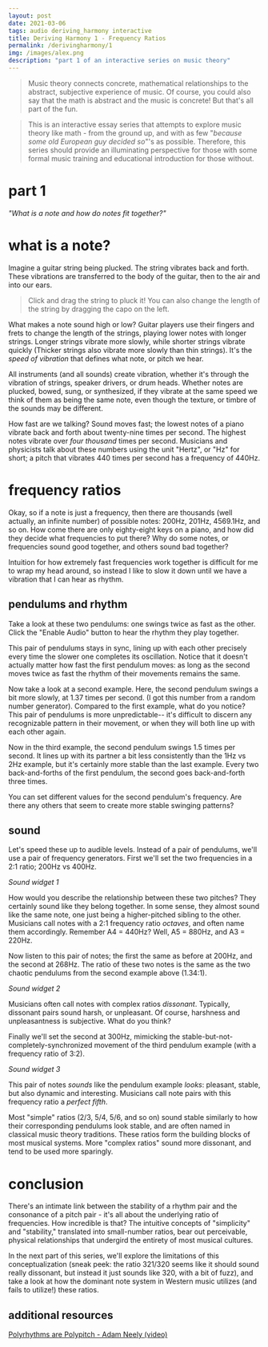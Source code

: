 ```yaml
---
layout: post
date: 2021-03-06
tags: audio deriving_harmony interactive
title: Deriving Harmony 1 - Frequency Ratios
permalink: /derivingharmony/1
img: /images/alex.png
description: "part 1 of an interactive series on music theory"
---
```



> Music theory connects concrete, mathematical relationships to the abstract, subjective experience of music. Of course, you could also say that the math is abstract and the music is concrete! But that's all part of the fun.

> This is an interactive essay series that attempts to explore music theory like math - from the ground up, and with as few "*because some old European guy decided so*"'s as possible. Therefore, this series should provide an illuminating perspective for those with some formal music training and educational introduction for those without.

# part 1

*"What is a note and how do notes fit together?"*

# what is a note?

Imagine a guitar string being plucked. The string vibrates back and forth. These vibrations are transferred to the body of the guitar, then to the air and into our ears.

<div id='s0_guitar'></div>

> Click and drag the string to pluck it! You can also change the length of the string by dragging the capo on the left.

What makes a note sound high or low? Guitar players use their fingers and frets to change the length of the strings, playing lower notes with longer strings. Longer strings vibrate more slowly, while shorter strings vibrate quickly (Thicker strings also vibrate more slowly than thin strings). It's the *speed of vibration* that defines what note, or pitch we hear. 

All instruments (and all sounds) create vibration, whether it's through the vibration of strings, speaker drivers, or drum heads. Whether notes are plucked, bowed, sung, or synthesized, if they vibrate at the same speed we think of them as being the same note, even though the texture, or timbre of the sounds may be different.

How fast are we talking? Sound moves fast; the lowest notes of a piano vibrate back and forth about twenty-nine times per second. The highest notes vibrate over *four thousand* times per second. Musicians and physicists talk about these numbers using the unit "Hertz", or "Hz" for short; a pitch that vibrates 440 times per second has a frequency of 440Hz. 

# frequency ratios

Okay, so if a note is just a frequency, then there are thousands (well actually, an infinite number) of possible notes: 200Hz, 201Hz, 4569.1Hz, and so on. How come there are only eighty-eight keys on a piano, and how did they decide what frequencies to put there? Why do some notes, or frequencies sound good together, and others sound bad together? 

Intuition for how extremely fast frequencies work together is difficult for me to wrap my head around, so instead I like to slow it down until we have a vibration that I can hear as rhythm.

## pendulums and rhythm

Take a look at these two pendulums: one swings twice as fast as the other. Click the "Enable Audio" button to hear the rhythm they play together.

<div id='s1_pendulum'></div>

This pair of pendulums stays in sync, lining up with each other precisely every time the slower one completes its oscillation. Notice that it doesn't actually matter how fast the first pendulum moves: as long as the second moves twice as fast the rhythm of their movements remains the same.

Now take a look at a second example. Here, the second pendulum swings a bit more slowly, at 1.37 times per second. (I got this number from a random number generator). Compared to the first example, what do you notice? This pair of pendulums is more unpredictable-- it's difficult to discern any recognizable pattern in their movement, or when they will both line up with each other again.

<div id='s2_pendulum'></div>

Now in the third example, the second pendulum swings 1.5 times per second. It lines up with its partner a bit less consistently than the 1Hz vs 2Hz example, but it's certainly more stable than the last example. Every two back-and-forths of the first pendulum, the second goes back-and-forth three times.

<div id='s3_pendulum'></div>

You can set different values for the second pendulum's frequency. Are there any others that seem to create more stable swinging patterns?

## sound

Let's speed these up to audible levels. Instead of a pair of pendulums, we'll use a pair of frequency generators. First we'll set the two frequencies in a 2:1 ratio; 200Hz vs 400Hz. 

*Sound widget 1*

How would you describe the relationship between these two pitches? They certainly sound like they belong together. In some sense, they almost sound like the same note, one just being a higher-pitched sibling to the other. Musicians call notes with a 2:1 frequency ratio *octaves*, and often name them accordingly. Remember A4 = 440Hz? Well, A5 = 880Hz, and A3 = 220Hz.

Now listen to this pair of notes; the first the same as before at 200Hz, and the second at 268Hz. The ratio of these two notes is the same as the two chaotic pendulums from the second example above (1.34:1).

*Sound widget 2*

Musicians often call notes with complex ratios *dissonant*. Typically, dissonant pairs sound harsh, or unpleasant. Of course, harshness and unpleasantness is subjective. What do you think?

Finally we'll set the second at 300Hz, mimicking the stable-but-not-completely-synchronized movement of the third pendulum example (with a frequency ratio of 3:2).

*Sound widget 3*

This pair of notes *sounds* like the pendulum example *looks*: pleasant, stable, but also dynamic and interesting. Musicians call note pairs with this frequency ratio a *perfect fifth*.

Most "simple" ratios (2/3, 5/4, 5/6, and so on) sound stable similarly to how their corresponding pendulums look stable, and are often named in classical music theory traditions. These ratios form the building blocks of most musical systems. More "complex ratios" sound more dissonant, and tend to be used more sparingly.

# conclusion

There's an intimate link between the stability of a rhythm pair and the consonance of a pitch pair - it's all about the underlying ratio of frequencies. How incredible is that? The intuitive concepts of "simplicity" and "stability," translated into small-number ratios, bear out perceivable, physical relationships that undergird the entirety of most musical cultures.

In the next part of this series, we'll explore the limitations of this conceptualization (sneak peek: the ratio 321/320 seems like it should sound really dissonant, but instead it just sounds like 320, with a bit of fuzz), and take a look at how the dominant note system in Western music utilizes (and fails to utilize!) these ratios. 

## additional resources

[Polyrhythms are Polypitch - Adam Neely (video)](https://www.youtube.com/watch?v=-tRAkWaeepg)

<script src="https://cdnjs.cloudflare.com/ajax/libs/p5.js/0.9.0/p5.js"></script>
<script src="https://cdnjs.cloudflare.com/ajax/libs/tone/14.8.12/Tone.js"></script>
<script src="/lib/util.js"></script>
<script src="/lib/deriving_harmony_1.js"></script>
